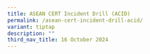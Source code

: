 ```yaml
---
title: ASEAN CERT Incident Drill (ACID)
permalink: /asean-cert-incident-drill-acid/
variant: tiptap
description: ""
third_nav_title: 16 October 2024
---
```

